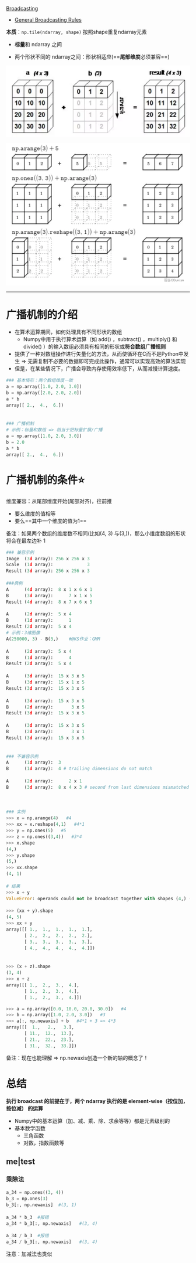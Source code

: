 [Broadcasting](https://numpy.org/doc/1.19/user/basics.broadcasting.html#)

- [General Broadcasting Rules](https://numpy.org/doc/1.19/user/basics.broadcasting.html#general-broadcasting-rules)

**本质**：`np.tile(ndarray, shape)` 按照shape重复ndarray元素

- **标量**和 ndarray 之间

- 两个形状不同的 ndarray之间：形状相适应(==**尾部维度**必须兼容==)

![image-20201228211732437](https://raw.githubusercontent.com/DaiDuncan/PicUploader/main/img2/20210514110404.png)

![image-20201228211738848](https://raw.githubusercontent.com/DaiDuncan/PicUploader/main/img2/20210514110401.png)

---

# 广播机制的介绍

- 在算术运算期间，如何处理具有不同形状的数组
  - Numpy中用于执行算术运算（如 add() ，subtract() ，multiply() 和 divide() ）的输入数组必须具有相同的形状或**符合数组广播规则**
- 提供了一种对数组操作进行矢量化的方法，从而使循环在C而不是Python中发生 => 无需复制不必要的数据即可完成此操作，通常可以实现高效的算法实现
- 但是，在某些情况下，广播会导致内存使用效率低下，从而减慢计算速度。



```python
### 基本情形：两个数组维度一致
a = np.array([1.0, 2.0, 3.0])
b = np.array([2.0, 2.0, 2.0])
a * b
array([ 2.,  4.,  6.])


### 广播机制
# 示例：标量和数组 => 相当于把标量扩展/广播
a = np.array([1.0, 2.0, 3.0])
b = 2.0
a * b
array([ 2.,  4.,  6.])
```



# 广播机制的条件⭐

维度兼容：从尾部维度开始(尾部对齐)，往前推

- 要么维度的值相等
- 要么==其中一个维度的值为1==



备注：如果两个数组的维度数不相同(比如(4, 3) 与(3,))，那么小维度数组的形状将会在最左边补 1

```python
### 兼容示例
Image  (3d array): 256 x 256 x 3
Scale  (1d array):             3
Result (3d array): 256 x 256 x 3
    
###典例
A      (4d array):  8 x 1 x 6 x 1
B      (3d array):      7 x 1 x 5
Result (4d array):  8 x 7 x 6 x 5
    
A      (2d array):  5 x 4
B      (1d array):      1
Result (2d array):  5 x 4
# 示例：3维图像
A(250000, 3) - B(3,)	#@KS作业：GMM
    
A      (2d array):  5 x 4
B      (1d array):      4
Result (2d array):  5 x 4

A      (3d array):  15 x 3 x 5
B      (3d array):  15 x 1 x 5
Result (3d array):  15 x 3 x 5

A      (3d array):  15 x 3 x 5
B      (2d array):       3 x 5
Result (3d array):  15 x 3 x 5

A      (3d array):  15 x 3 x 5
B      (2d array):       3 x 1
Result (3d array):  15 x 3 x 5
    
    
### 不兼容示例
A      (1d array):  3
B      (1d array):  4 # trailing dimensions do not match

A      (2d array):      2 x 1
B      (3d array):  8 x 4 x 3 # second from last dimensions mismatched
    
    
    
### 实例
>>> x = np.arange(4)   #4
>>> xx = x.reshape(4,1)   #4*1
>>> y = np.ones(5)   #5
>>> z = np.ones((3,4))   #3*4
>>> x.shape
(4,)
>>> y.shape
(5,)
>>> xx.shape
(4, 1)

# 结果
>>> x + y
ValueError: operands could not be broadcast together with shapes (4,) (5,)
    
>>> (xx + y).shape
(4, 5)
>>> xx + y
array([[ 1.,  1.,  1.,  1.,  1.],
       [ 2.,  2.,  2.,  2.,  2.],
       [ 3.,  3.,  3.,  3.,  3.],
       [ 4.,  4.,  4.,  4.,  4.]])


>>> (x + z).shape
(3, 4)
>>> x + z
array([[ 1.,  2.,  3.,  4.],
       [ 1.,  2.,  3.,  4.],
       [ 1.,  2.,  3.,  4.]])
```



```python
>>> a = np.array([0.0, 10.0, 20.0, 30.0])   #4
>>> b = np.array([1.0, 2.0, 3.0])   #3
>>> a[:, np.newaxis] + b   #4*1 + 3 => 4*3
array([[  1.,   2.,   3.],
       [ 11.,  12.,  13.],
       [ 21.,  22.,  23.],
       [ 31.,  32.,  33.]])
```

备注：现在也能理解 => np.newaxis创造一个新的轴的概念了！



# 总结

**执行 broadcast 的前提在于，两个 ndarray 执行的是 element-wise（按位加，按位减） 的运算**

- Numpy中的基本运算（加、减、乘、除、求余等等）都是元素级别的
- 基本数学函数
  - 三角函数
  - 对数，指数函数等



## me|test

### 乘除法

```python
a_34 = np.ones((3, 4))
b_3 = np.ones(3)
b_3[:, np.newaxis]	#(3, 1)

a_34 * b_3	#报错
a_34 * b_3[:, np.newaxis]	#(3, 4)

a_34 / b_3	#报错
a_34 / b_3[:, np.newaxis]	#(3, 4)
```

注意：加减法也类似




